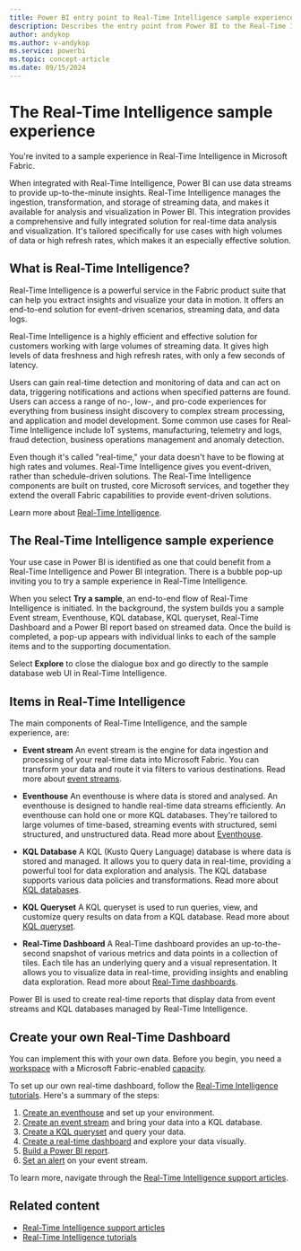 ```yaml
---
title: Power BI entry point to Real-Time Intelligence sample experience
description: Describes the entry point from Power BI to the Real-Time Intelligence sample epxerience for identified customers.
author: andykop
ms.author: v-andykop
ms.service: powerbi
ms.topic: concept-article
ms.date: 09/15/2024
---
```

# The Real-Time Intelligence sample experience

You're invited to a sample experience in Real-Time Intelligence in Microsoft Fabric.

When integrated with Real-Time Intelligence, Power BI can use data streams to provide up-to-the-minute insights. Real-Time Intelligence manages the ingestion, transformation, and storage of streaming data, and makes it available for analysis and visualization in Power BI. This integration provides a comprehensive and fully integrated solution for real-time data analysis and visualization. It's tailored specifically for use cases with high volumes of data or high refresh rates, which makes it an especially effective solution.

## What is Real-Time Intelligence?

Real-Time Intelligence is a powerful service in the Fabric product suite that can help you extract insights and visualize your data in motion.  It offers an end-to-end solution for event-driven scenarios, streaming data, and data logs.  

Real-Time Intelligence is a highly efficient and effective solution for customers working with large volumes of streaming data. It gives high levels of data freshness and high refresh rates, with only a few seconds of latency.

Users can gain real-time detection and monitoring of data and can act on data, triggering notifications and actions when specified patterns are found. Users can access a range of no-, low-, and pro-code experiences for everything from business insight discovery to complex stream processing, and application and model development. Some common use cases for Real-Time Intelligence include IoT systems, manufacturing, telemetry and logs, fraud detection, business operations management and anomaly detection.

Even though it's called "real-time," your data doesn't have to be flowing at high rates and volumes. Real-Time Intelligence gives you event-driven, rather than schedule-driven solutions. The Real-Time Intelligence components are built on trusted, core Microsoft services, and together they extend the overall Fabric capabilities to provide event-driven solutions.

Learn more about [Real-Time Intelligence](/fabric/real-time-intelligence/).

## The Real-Time Intelligence sample experience

Your use case in Power BI is identified as one that could benefit from a Real-Time Intelligence and Power BI integration. There is a bubble pop-up inviting you to try a sample experience in Real-Time Intelligence.

When you select **Try a sample**, an end-to-end flow of Real-Time Intelligence is initiated. In the background, the system builds you a sample Event stream, Eventhouse, KQL database, KQL queryset, Real-Time Dashboard and a Power BI report based on streamed data. Once the build is completed, a pop-up appears with individual links to each of the sample items and to the supporting documentation.

Select **Explore** to close the dialogue box and go directly to the sample database web UI in Real-Time Intelligence.

## Items in Real-Time Intelligence

The main components of Real-Time Intelligence, and the sample experience, are:  

* **Event stream** An event stream is the engine for data ingestion and processing of your real-time data into Microsoft Fabric. You can transform your data and route it via filters to various destinations. Read more about [event streams](/fabric/real-time-intelligence/event-streams/overview).

* **Eventhouse** An eventhouse is where data is stored and analysed. An eventhouse is designed to handle real-time data streams efficiently. An eventhouse can hold one or more KQL databases. They're tailored to large volumes of time-based, streaming events with structured, semi structured, and unstructured data. Read more about [Eventhouse](/fabric/real-time-intelligence/eventhouse).

* **KQL Database** A KQL (Kusto Query Language) database is where data is stored and managed. It allows you to query data in real-time, providing a powerful tool for data exploration and analysis. The KQL database supports various data policies and transformations. Read more about [KQL databases](/fabric/real-time-intelligence/create-database).

* **KQL Queryset** A KQL queryset is used to run queries, view, and customize query results on data from a KQL database. Read more about [KQL queryset](/fabric/real-time-intelligence/create-query-set).

* **Real-Time Dashboard** A Real-Time dashboard provides an up-to-the-second snapshot of various metrics and data points in a collection of tiles. Each tile has an underlying query and a visual representation. It allows you to visualize data in real-time, providing insights and enabling data exploration. Read more about [Real-Time dashboards](/fabric/real-time-intelligence/dashboard-real-time-create).

Power BI is used to create real-time reports that display data from event streams and KQL databases managed by Real-Time Intelligence.

## Create your own Real-Time Dashboard

You can implement this with your own data. Before you begin, you need a [workspace](/fabric/get-started/create-workspaces) with a Microsoft Fabric-enabled [capacity](/fabric/enterprise/licenses#capacity).

To set up our own real-time dashboard, follow the [Real-Time Intelligence tutorials](/fabric/real-time-intelligence/tutorial-introduction). Here's a summary of the steps:

1. [Create an eventhouse](/fabric/real-time-intelligence/tutorial-1-resources) and set up your environment.
1. [Create an event stream](/fabric/real-time-intelligence/tutorial-2-get-real-time-events) and bring your data into a KQL database.
1. [Create a KQL queryset](/fabric/real-time-intelligence/tutorial-3-query-data) and query your data.
1. [Create a real-time dashboard](/fabric/real-time-intelligence/tutorial-4-create-dashboard) and explore your data visually.
1. [Build a Power BI report](/fabric/real-time-intelligence/tutorial-5-power-bi-report).
1. [Set an alert](/fabric/real-time-intelligence/tutorial-6-set-alert) on your event stream.

To learn more, navigate through the [Real-Time Intelligence support articles](/fabric/real-time-intelligence/).

## Related content
* [Real-Time Intelligence support articles](/fabric/real-time-intelligence/)
* [Real-Time Intelligence tutorials](/fabric/real-time-intelligence/tutorial-introduction)

